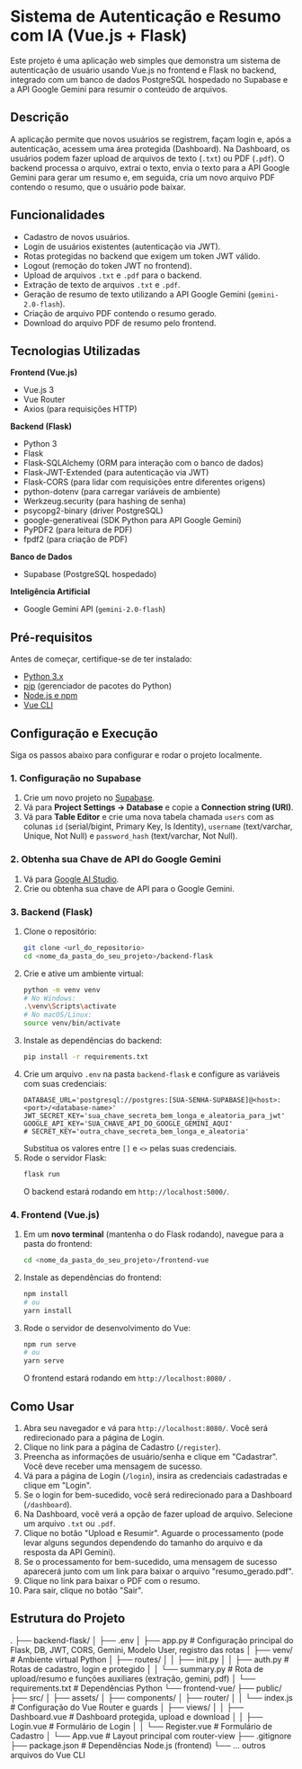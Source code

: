 # Sistema de Autenticação e Resumo com IA (Vue.js + Flask)

Este projeto é uma aplicação web simples que demonstra um sistema de autenticação de usuário usando Vue.js no frontend e Flask no backend, integrado com um banco de dados PostgreSQL hospedado no Supabase e a API Google Gemini para resumir o conteúdo de arquivos.

## Descrição

A aplicação permite que novos usuários se registrem, façam login e, após a autenticação, acessem uma área protegida (Dashboard). Na Dashboard, os usuários podem fazer upload de arquivos de texto (`.txt`) ou PDF (`.pdf`). O backend processa o arquivo, extrai o texto, envia o texto para a API Google Gemini para gerar um resumo e, em seguida, cria um novo arquivo PDF contendo o resumo, que o usuário pode baixar.

## Funcionalidades

* Cadastro de novos usuários.
* Login de usuários existentes (autenticação via JWT).
* Rotas protegidas no backend que exigem um token JWT válido.
* Logout (remoção do token JWT no frontend).
* Upload de arquivos `.txt` e `.pdf` para o backend.
* Extração de texto de arquivos `.txt` e `.pdf`.
* Geração de resumo de texto utilizando a API Google Gemini (`gemini-2.0-flash`).
* Criação de arquivo PDF contendo o resumo gerado.
* Download do arquivo PDF de resumo pelo frontend.

## Tecnologias Utilizadas

**Frontend (Vue.js)**

* Vue.js 3
* Vue Router
* Axios (para requisições HTTP)

**Backend (Flask)**

* Python 3
* Flask
* Flask-SQLAlchemy (ORM para interação com o banco de dados)
* Flask-JWT-Extended (para autenticação via JWT)
* Flask-CORS (para lidar com requisições entre diferentes origens)
* python-dotenv (para carregar variáveis de ambiente)
* Werkzeug.security (para hashing de senha)
* psycopg2-binary (driver PostgreSQL)
* google-generativeai (SDK Python para API Google Gemini)
* PyPDF2 (para leitura de PDF)
* fpdf2 (para criação de PDF)

**Banco de Dados**

* Supabase (PostgreSQL hospedado)

**Inteligência Artificial**

* Google Gemini API (`gemini-2.0-flash`)

## Pré-requisitos

Antes de começar, certifique-se de ter instalado:

* [Python 3.x](https://www.python.org/downloads/)
* [pip](https://pip.pypa.io/en/stable/installation/) (gerenciador de pacotes do Python)
* [Node.js e npm](https://nodejs.org/en/download/)
* [Vue CLI](https://cli.vuejs.org/guide/installation.html) 

## Configuração e Execução

Siga os passos abaixo para configurar e rodar o projeto localmente.

### 1. Configuração no Supabase

1.  Crie um novo projeto no [Supabase](https://supabase.com/).
2.  Vá para **Project Settings -> Database** e copie a **Connection string (URI)**.
3.  Vá para **Table Editor** e crie uma nova tabela chamada `users` com as colunas `id` (serial/bigint, Primary Key, Is Identity), `username` (text/varchar, Unique, Not Null) e `password_hash` (text/varchar, Not Null).

### 2. Obtenha sua Chave de API do Google Gemini

1.  Vá para [Google AI Studio](https://aistudio.google.com/).
2.  Crie ou obtenha sua chave de API para o Google Gemini.

### 3. Backend (Flask)

1.  Clone o repositório:
    ```bash
    git clone <url_do_repositorio>
    cd <nome_da_pasta_do_seu_projeto>/backend-flask
    ```
2.  Crie e ative um ambiente virtual:
    ```bash
    python -m venv venv
    # No Windows:
    .\venv\Scripts\activate
    # No macOS/Linux:
    source venv/bin/activate
    ```
3.  Instale as dependências do backend:
    ```bash
    pip install -r requirements.txt
    ```
4.  Crie um arquivo `.env` na pasta `backend-flask` e configure as variáveis com suas credenciais:
    ```env
    DATABASE_URL='postgresql://postgres:[SUA-SENHA-SUPABASE]@<host>:<port>/<database-name>'
    JWT_SECRET_KEY='sua_chave_secreta_bem_longa_e_aleatoria_para_jwt'
    GOOGLE_API_KEY='SUA_CHAVE_API_DO_GOOGLE_GEMINI_AQUI'
    # SECRET_KEY='outra_chave_secreta_bem_longa_e_aleatoria'
    ```
    Substitua os valores entre `[]` e `<>` pelas suas credenciais.
5.  Rode o servidor Flask:
    ```bash
    flask run
    ```
    O backend estará rodando em `http://localhost:5000/`.

### 4. Frontend (Vue.js)

1.  Em um **novo terminal** (mantenha o do Flask rodando), navegue para a pasta do frontend:
    ```bash
    cd <nome_da_pasta_do_seu_projeto>/frontend-vue
    ```
2.  Instale as dependências do frontend:
    ```bash
    npm install
    # ou
    yarn install
    ```
3.  Rode o servidor de desenvolvimento do Vue:
    ```bash
    npm run serve
    # ou
    yarn serve
    ```
    O frontend estará rodando em `http://localhost:8080/` .

## Como Usar

1.  Abra seu navegador e vá para `http://localhost:8080/`. Você será redirecionado para a página de Login.
2.  Clique no link para a página de Cadastro (`/register`).
3.  Preencha as informações de usuário/senha e clique em "Cadastrar". Você deve receber uma mensagem de sucesso.
4.  Vá para a página de Login (`/login`), insira as credenciais cadastradas e clique em "Login".
5.  Se o login for bem-sucedido, você será redirecionado para a Dashboard (`/dashboard`).
6.  Na Dashboard, você verá a opção de fazer upload de arquivo. Selecione um arquivo `.txt` ou `.pdf`.
7.  Clique no botão "Upload e Resumir". Aguarde o processamento (pode levar alguns segundos dependendo do tamanho do arquivo e da resposta da API Gemini).
8.  Se o processamento for bem-sucedido, uma mensagem de sucesso aparecerá junto com um link para baixar o arquivo "resumo\_gerado.pdf".
9.  Clique no link para baixar o PDF com o resumo.
10. Para sair, clique no botão "Sair".

## Estrutura do Projeto

.
├── backend-flask/
│   ├── .env
│   ├── app.py              # Configuração principal do Flask, DB, JWT, CORS, Gemini, Modelo User, registro das rotas
│   ├── venv/               # Ambiente virtual Python
│   ├── routes/
│   │   ├── init.py
│   │   ├── auth.py         # Rotas de cadastro, login e protegido
│   │   └── summary.py      # Rota de upload/resumo e funções auxiliares (extração, gemini, pdf)
│   └── requirements.txt    # Dependências Python 
└── frontend-vue/
├── public/
├── src/
│   ├── assets/
│   ├── components/
│   ├── router/
│   │   └── index.js    # Configuração do Vue Router e guards
│   ├── views/
│   │   ├── Dashboard.vue # Dashboard protegida, upload e download
│   │   ├── Login.vue     # Formulário de Login
│   │   └── Register.vue  # Formulário de Cadastro
│   └── App.vue           # Layout principal com router-view
├── .gitignore
├── package.json        # Dependências Node.js (frontend)
└── ... outros arquivos do Vue CLI